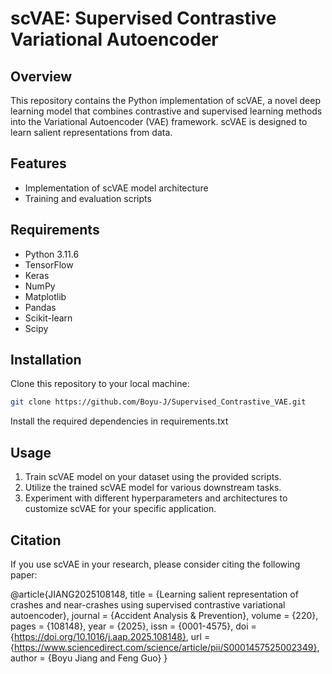 # scVAE: Supervised Contrastive Variational Autoencoder

## Overview
This repository contains the Python implementation of scVAE, a novel deep learning model that combines contrastive and supervised learning methods into the Variational Autoencoder (VAE) framework. scVAE is designed to learn salient representations from data.

## Features
- Implementation of scVAE model architecture
- Training and evaluation scripts

## Requirements
- Python 3.11.6
- TensorFlow
- Keras
- NumPy
- Matplotlib
- Pandas
- Scikit-learn
- Scipy


## Installation
Clone this repository to your local machine:

```bash
git clone https://github.com/Boyu-J/Supervised_Contrastive_VAE.git
```

Install the required dependencies in requirements.txt


## Usage
1. Train scVAE model on your dataset using the provided scripts.
2. Utilize the trained scVAE model for various downstream tasks.
3. Experiment with different hyperparameters and architectures to customize scVAE for your specific application.

## Citation
If you use scVAE in your research, please consider citing the following paper:

@article{JIANG2025108148,
  title   = {Learning salient representation of crashes and near-crashes using supervised contrastive variational autoencoder},
  journal = {Accident Analysis & Prevention},
  volume  = {220},
  pages   = {108148},
  year    = {2025},
  issn    = {0001-4575},
  doi     = {https://doi.org/10.1016/j.aap.2025.108148},
  url     = {https://www.sciencedirect.com/science/article/pii/S0001457525002349},
  author  = {Boyu Jiang and Feng Guo}
}

